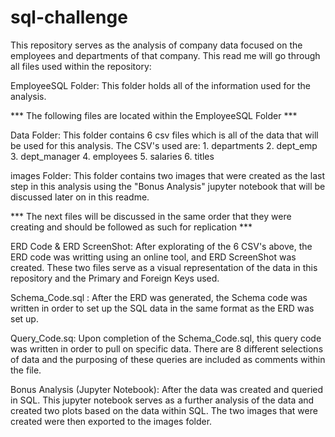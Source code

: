 # sql-challenge

This repository serves as the analysis of company data focused on the 
employees and departments of that company. This read me will go through all
files used within the repository:

EmployeeSQL Folder: This folder holds all of the information used for the analysis.

*** The following files are located within the EmployeeSQL Folder ***

Data Folder: This folder contains 6 csv files which is all of the data that will be used
for this analysis. The CSV's used are:
	1. departments
	2. dept_emp
	3. dept_manager
	4. employees
	5. salaries
	6. titles

images Folder: This folder contains two images that were created as the last step in this analysis
using the "Bonus Analysis" jupyter notebook that will be discussed later on in this readme.

*** The next files will be discussed in the same order that they were creating and should be followed
as such for replication ***

ERD Code & ERD ScreenShot: After explorating of the 6 CSV's above, the ERD code was writting using an
online tool, and ERD ScreenShot was created. These two files serve as a visual representation of the data
in this repository and the Primary and Foreign Keys used.

Schema_Code.sql : After the ERD was generated, the Schema code was written in order to set up the SQL data
in the same format as the ERD was set up.

Query_Code.sq: Upon completion of the Schema_Code.sql, this query code was written in order to pull on specific
data. There are 8 different selections of data and the purposing of these queries are included as comments 
within the file.

Bonus Analysis (Jupyter Notebook): After the data was created and queried in SQL. This jupyter notebook serves as
a further analysis of the data and created two plots based on the data within SQL. The two images that were created
were then exported to the images folder.

